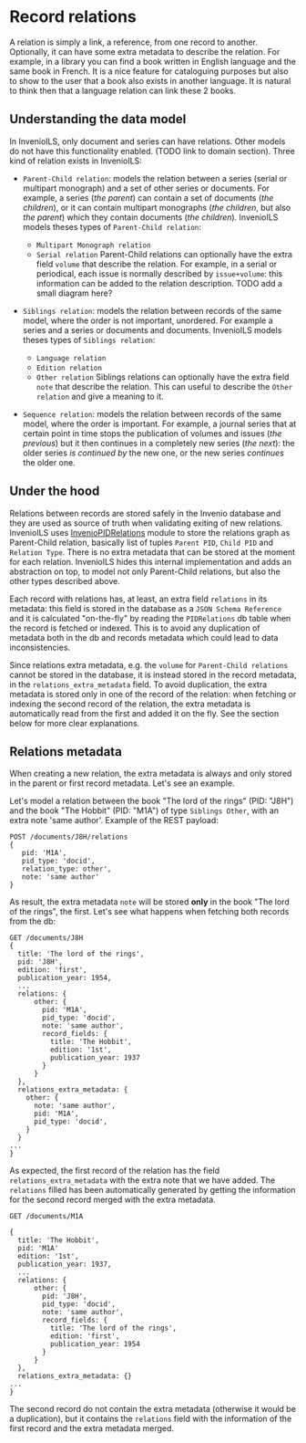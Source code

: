 # Record relations

A relation is simply a link, a reference, from one record to another. Optionally, it can have some extra metadata to describe the relation. For example, in a library you can find a book written in English language and the same book in French. It is a nice feature for cataloguing purposes but also to show to the user that a book also exists in another language. It is natural to think then that a language relation can link these 2 books.

## Understanding the data model

In InvenioILS, only document and series can have relations. Other models do not have this functionality enabled. (TODO link to domain section).
Three kind of relation exists in InvenioILS:
* `Parent-Child relation`: models the relation between a series (serial or multipart monograph) and a set of other series or documents. For example, a series (*the parent*) can contain a set of documents (*the children*), or it can contain multipart monographs (*the children*, but also *the parent*) which they contain documents (*the children*). InvenioILS models theses types of `Parent-Child relation`:
  * `Multipart Monograph relation`
  * `Serial relation`
  Parent-Child relations can optionally have the extra field `volume` that describe the relation. For example, in a serial or periodical, each issue is normally described by `issue+volume`: this information can be added to the relation description.
TODO add a small diagram here?

* `Siblings relation`: models the relation between records of the same model, where the order is not important, unordered. For example a series and a series or documents and documents. InvenioILS models theses types of `Siblings relation`:
  * `Language relation`
  * `Edition relation`
  * `Other relation`
  Siblings relations can optionally have the extra field `note` that describe the relation. This can useful to describe the `Other relation` and give a meaning to it.

* `Sequence relation`: models the relation between records of the same model, where the order is important. For example, a journal series that at certain point in time stops the publication of volumes and issues (*the previous*) but it then continues in a completely new series (*the next*): the older series *is continued by* the new one, or the new series *continues* the older one.

## Under the hood

Relations between records are stored safely in the Invenio database and they are used as source of truth when validating exiting of new relations. InvenioILS uses [InvenioPIDRelations](https://github.com/inveniosoftware/invenio-pidrelations) module to store the relations graph as Parent-Child relation, basically list of tuples `Parent PID`, `Child PID` and `Relation Type`. There is no extra metadata that can be stored at the moment for each relation.
InvenioILS hides this internal implementation and adds an abstraction on top, to model not only Parent-Child relations, but also the other types described above.

Each record with relations has, at least, an extra field `relations` in its metadata: this field is stored in the database as a `JSON Schema Reference` and it is calculated "on-the-fly" by reading the `PIDRelations` db table when the record is fetched or indexed. This is to avoid any duplication of metadata both in the db and records metadata which could lead to data inconsistencies.

Since relations extra metadata, e.g. the `volume` for `Parent-Child relations` cannot be stored in the database, it is instead stored in the record metadata, in the `relations_extra_metadata` field. To avoid duplication, the extra metadata is stored only in one of the record of the relation: when fetching or indexing the second record of the relation, the extra metadata is automatically read from the first and added it on the fly.
See the section below for more clear explanations.

## Relations metadata

When creating a new relation, the extra metadata is always and only stored in the parent or first record metadata. Let's see an example.

Let's model a relation between the book "The lord of the rings" (PID: "J8H") and the book "The Hobbit" (PID: "M1A") of type `Siblings Other`, with an extra note 'same author'.
Example of the REST payload:
```
POST /documents/J8H/relations
{
   pid: 'M1A',
   pid_type: 'docid',
   relation_type: other',
   note: 'same author'
}
```
As result, the extra metadata `note` will be stored **only** in the book "The lord of the rings", the first. Let's see what happens when fetching both records from the db:
```
GET /documents/J8H
{
  title: 'The lord of the rings',
  pid: 'J8H',
  edition: 'first',
  publication_year: 1954,
  ...
  relations: {
      other: {
        pid: 'M1A',
        pid_type: 'docid',
        note: 'same author',
        record_fields: {
          title: 'The Hobbit',
          edition: '1st',
          publication_year: 1937
        }
      }
  },
  relations_extra_metadata: {
    other: {
      note: 'same author',
      pid: 'M1A',
      pid_type: 'docid',
    }
  }
...
}
```

As expected, the first record of the relation has the field `relations_extra_metadata` with the extra note that we have added. The `relations` filled has been automatically generated by getting the information for the second record merged with the extra metadata.

```
GET /documents/M1A

{
  title: 'The Hobbit',
  pid: 'M1A'
  edition: '1st',
  publication_year: 1937,
  ...
  relations: {
      other: {
        pid: 'J8H',
        pid_type: 'docid',
        note: 'same author',
        record_fields: {
          title: 'The lord of the rings',
          edition: 'first',
          publication_year: 1954
        }
      }
  },
  relations_extra_metadata: {}
...
}
```

The second record do not contain the extra metadata (otherwise it would be a duplication), but it contains the `relations` field with the information of the first record and the extra metadata merged.
